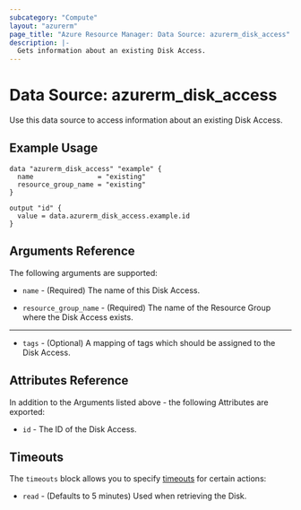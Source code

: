 ```yaml
---
subcategory: "Compute"
layout: "azurerm"
page_title: "Azure Resource Manager: Data Source: azurerm_disk_access"
description: |-
  Gets information about an existing Disk Access.
---
```


# Data Source: azurerm_disk_access

Use this data source to access information about an existing Disk Access.

## Example Usage

```hcl
data "azurerm_disk_access" "example" {
  name                = "existing"
  resource_group_name = "existing"
}

output "id" {
  value = data.azurerm_disk_access.example.id
}
```

## Arguments Reference

The following arguments are supported:

* `name` - (Required) The name of this Disk Access.

* `resource_group_name` - (Required) The name of the Resource Group where the Disk Access exists.

---

* `tags` - (Optional) A mapping of tags which should be assigned to the Disk Access.

## Attributes Reference

In addition to the Arguments listed above - the following Attributes are exported: 

* `id` - The ID of the Disk Access.

## Timeouts

The `timeouts` block allows you to specify [timeouts](https://www.terraform.io/docs/configuration/resources.html#timeouts) for certain actions:

* `read` - (Defaults to 5 minutes) Used when retrieving the Disk.
